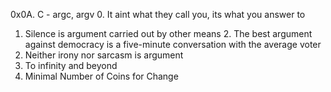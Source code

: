 0x0A. C - argc, argv                              0. It aint what they call you, its what you answer to
1. Silence is argument carried out by other means 2. The best argument against democracy is a five-minute conversation with the average voter
3. Neither irony nor sarcasm is argument
4. To infinity and beyond
5. Minimal Number of Coins for Change

